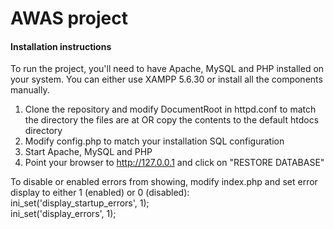 # AWAS project

#### Installation instructions
To run the project, you'll need to have Apache, MySQL and PHP installed on your system. You can either use XAMPP 5.6.30 or install all the components manually.

1. Clone the repository and modify DocumentRoot in httpd.conf to match the directory the files are at OR copy the contents to the default htdocs directory
2. Modify config.php to match your installation SQL configuration
3. Start Apache, MySQL and PHP
4. Point your browser to http://127.0.0.1 and click on "RESTORE DATABASE"

To disable or enabled errors from showing, modify index.php and set error display to either 1 (enabled) or 0 (disabled):<br />
ini_set('display_startup_errors', 1);<br />
ini_set('display_errors', 1);<br />
